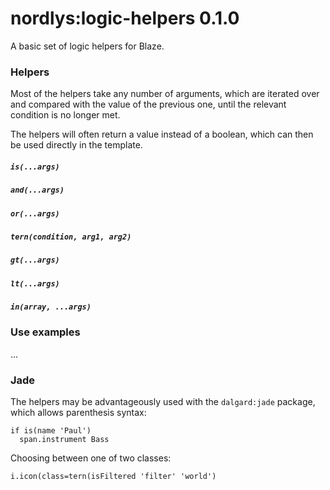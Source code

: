 nordlys:logic-helpers 0.1.0
===========================

A basic set of logic helpers for Blaze.


### Helpers

Most of the helpers take any number of arguments, which are iterated over and compared with the value of the previous one, until the relevant condition is no longer met.

The helpers will often return a value instead of a boolean, which can then be used directly in the template.

##### `is(...args)`

##### `and(...args)`

##### `or(...args)`

##### `tern(condition, arg1, arg2)`

##### `gt(...args)`

##### `lt(...args)`

##### `in(array, ...args)`


### Use examples

...


### Jade

The helpers may be advantageously used with the `dalgard:jade` package, which allows parenthesis syntax:

```jade
if is(name 'Paul')
  span.instrument Bass
```

Choosing between one of two classes:

```jade
i.icon(class=tern(isFiltered 'filter' 'world')
```

